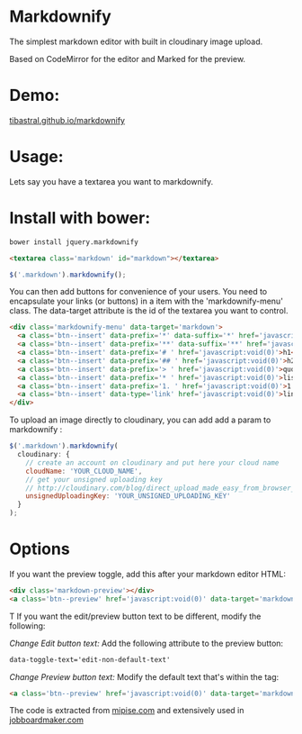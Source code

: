 # Markdownify

The simplest markdown editor with built in cloudinary image upload.

Based on CodeMirror for the editor and Marked for the preview.

# Demo:

[tibastral.github.io/markdownify](http://tibastral.github.io/markdownify/)

# Usage:
Lets say you have a textarea you want to markdownify.

# Install with bower:

```sh
bower install jquery.markdownify
```

```html
<textarea class='markdown' id="markdown"></textarea>
```

```js
$('.markdown').markdownify();
```

You can then add buttons for convenience of your users.
You need to encapsulate your links (or buttons) in a item with the 'markdownify-menu' class. The data-target attribute is the id of the textarea you want to control.

```html
<div class='markdownify-menu' data-target='markdown'>
  <a class='btn--insert' data-prefix='*' data-suffix='*' href='javascript:void(0)'>i</a>
  <a class='btn--insert' data-prefix='**' data-suffix='**' href='javascript:void(0)'>b</a>
  <a class='btn--insert' data-prefix='# ' href='javascript:void(0)'>h1</a>
  <a class='btn--insert' data-prefix='## ' href='javascript:void(0)'>h2</a>
  <a class='btn--insert' data-prefix='> ' href='javascript:void(0)'>quote</a>
  <a class='btn--insert' data-prefix='* ' href='javascript:void(0)'>list</a>
  <a class='btn--insert' data-prefix='1. ' href='javascript:void(0)'>1.</a>
  <a class='btn--insert' data-type='link' href='javascript:void(0)'>link</a>
</div>
```

To upload an image directly to cloudinary, you can add add a param to markdownify :

```js
$('.markdown').markdownify(
  cloudinary: {
    // create an account on cloudinary and put here your cloud name
    cloudName: 'YOUR_CLOUD_NAME',
    // get your unsigned uploading key
    // http://cloudinary.com/blog/direct_upload_made_easy_from_browser_or_mobile_app_to_the_cloud)
    unsignedUploadingKey: 'YOUR_UNSIGNED_UPLOADING_KEY'
  }
);
```

# Options
If you want the preview toggle, add this after your markdown editor HTML:

```html
<div class='markdown-preview'></div>
<a class='btn--preview' href='javascript:void(0)' data-target='markdown'>preview</a>
```
T
If you want the edit/preview button text to be different, modify the following:

_Change Edit button text:_
Add the following attribute to the preview button:
```html
data-toggle-text='edit-non-default-text'
```
_Change Preview button text:_
Modify the default text that's within the <a> tag:
```html
<a class='btn--preview' href='javascript:void(0)' data-target='markdown'>edit me here</a>
```

The code is extracted from [mipise.com](https://mipise.com) and extensively used in [jobboardmaker.com](https://jobboardmaker.com)
